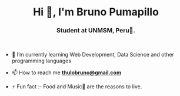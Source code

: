 <h1 align="center">Hi 👋, I'm Bruno Pumapillo</h1>
<h3 align="center">Student at UNMSM, Peru🌟.</h3>

<br>

- 🌱 I’m currently learning Web Development, Data Science and other programming languages

- 📫 How to reach me **thulobruno@gmail.com**

- ⚡ Fun fact :- Food and Music🎵 are the reasons to live.


<!--
**Brun0West/Brun0West** is a ✨ _special_ ✨ repository because its `README.md` (this file) appears on your GitHub profile.

Here are some ideas to get you started:

- 🔭 I’m currently working on ...
- 🌱 I’m currently learning ...
- 👯 I’m looking to collaborate on ...
- 🤔 I’m looking for help with ...
- 💬 Ask me about ...
- 📫 How to reach me: ...
- 😄 Pronouns: ...
- ⚡ Fun fact: ...
-->
